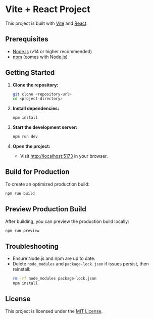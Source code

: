 # Vite + React Project

This project is built with [Vite](https://vitejs.dev/) and [React](https://react.dev/).

## Prerequisites

- [Node.js](https://nodejs.org/) (v14 or higher recommended)
- [npm](https://www.npmjs.com/) (comes with Node.js)

## Getting Started

1. **Clone the repository:**
   ```bash
   git clone <repository-url>
   cd <project-directory>
   ```

2. **Install dependencies:**
   ```bash
   npm install
   ```

3. **Start the development server:**
   ```bash
   npm run dev
   ```

4. **Open the project:**
   - Visit [http://localhost:5173](http://localhost:5173) in your browser.

## Build for Production

To create an optimized production build:
```bash
npm run build
```

## Preview Production Build

After building, you can preview the production build locally:
```bash
npm run preview
```

## Troubleshooting

- Ensure Node.js and npm are up to date.
- Delete `node_modules` and `package-lock.json` if issues persist, then reinstall:
  ```bash
  rm -rf node_modules package-lock.json
  npm install
  ```

## License

This project is licensed under the [MIT License](LICENSE).

